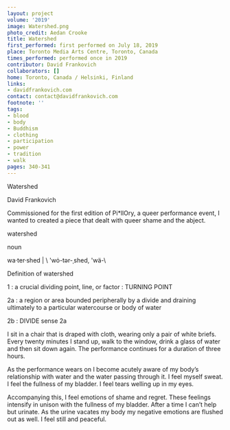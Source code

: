 ```yaml
---
layout: project
volume: '2019'
image: Watershed.png
photo_credit: Aedan Crooke
title: Watershed
first_performed: first performed on July 18, 2019
place: Toronto Media Arts Centre, Toronto, Canada
times_performed: performed once in 2019
contributor: David Frankovich
collaborators: []
home: Toronto, Canada / Helsinki, Finland
links:
- davidfrankovich.com
contact: contact@davidfrankovich.com
footnote: ''
tags:
- blood
- body
- Buddhism
- clothing
- participation
- power
- tradition
- walk
pages: 340-341
---
```


Watershed

David Frankovich

Commissioned for the first edition of Pi*llOry, a queer performance event, I wanted to created a piece that dealt with queer shame and the abject.

watershed

noun

wa·ter·shed | \ 'wȯ-tər-ˌshed, 'wä-\

Definition of watershed

1 : a crucial dividing point, line, or factor : TURNING POINT

2a : a region or area bounded peripherally by a divide and draining ultimately to a particular watercourse or body of water

2b : DIVIDE sense 2a

I sit in a chair that is draped with cloth, wearing only a pair of white briefs. Every twenty minutes I stand up, walk to the window, drink a glass of water and then sit down again. The performance continues for a duration of three hours.

As the performance wears on I become acutely aware of my body’s relationship with water and the water passing through it. I feel myself sweat. I feel the fullness of my bladder. I feel tears welling up in my eyes.

Accompanying this, I feel emotions of shame and regret. These feelings intensify in unison with the fullness of my bladder. After a time I can’t help but urinate. As the urine vacates my body my negative emotions are flushed out as well. I feel still and peaceful.
